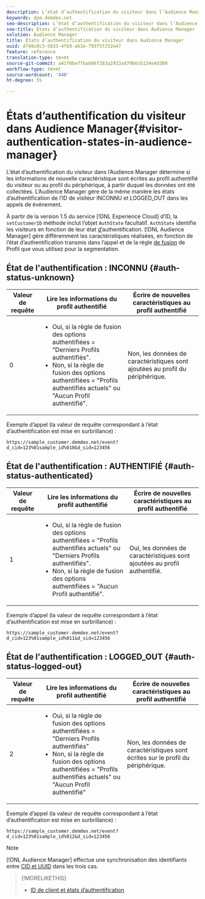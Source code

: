 ```yaml
---
description: L’état d’authentification du visiteur dans l’Audience Manager détermine si les informations de nouvelle caractéristique sont écrites au profil authentifié du visiteur ou au profil du périphérique, à partir duquel les données ont été collectées. L’Audience Manager gère de la même manière les états d’authentification de l’ID de visiteur INCONNU et LOGGED_OUT dans les appels de événement.
keywords: dpm.demdex.net
seo-description: L’état d’authentification du visiteur dans l’Audience Manager détermine si les informations de nouvelle caractéristique sont écrites au profil authentifié du visiteur ou au profil du périphérique, à partir duquel les données ont été collectées. L’Audience Manager gère de la même manière les états d’authentification de l’ID de visiteur INCONNU et LOGGED_OUT dans les appels de événement.
seo-title: États d’authentification du visiteur dans Audience Manager
solution: Audience Manager
title: États d’authentification du visiteur dans Audience Manager
uuid: d748c0c3-5833-4fb9-ab3e-793f5f252e47
feature: reference
translation-type: tm+mt
source-git-commit: a41f0beffba686f283a2933ad7066cb124e4d380
workflow-type: tm+mt
source-wordcount: '440'
ht-degree: 5%

---
```



# États d’authentification du visiteur dans Audience Manager{#visitor-authentication-states-in-audience-manager}

L’état d’authentification du visiteur dans l’Audience Manager détermine si les informations de nouvelle caractéristique sont écrites au profil authentifié du visiteur ou au profil du périphérique, à partir duquel les données ont été collectées. L’Audience Manager gère de la même manière les états d’authentification de l’ID de visiteur INCONNU et LOGGED_OUT dans les appels de événement.

À partir de la version 1.5 du service [!DNL Experience Cloud] d’ID, la `setCustomerID` méthode inclut l’objet `AuthState` facultatif. `AuthState` identifie les visiteurs en fonction de leur état [d’](https://docs.adobe.com/content/help/en/id-service/using/reference/authenticated-state.html)authentification. [!DNL Audience Manager] gère différemment les caractéristiques réalisées, en fonction de l’état d’authentification transmis dans l’appel et de la règle [de fusion](../features/profile-merge-rules/merge-rules-dashboard.md) de Profil que vous utilisez pour la segmentation.

## État de l&#39;authentification : INCONNU {#auth-status-unknown}

| Valeur de requête | **Lire** les informations du profil authentifié | **Écrire** de nouvelles caractéristiques au profil authentifié |
---------|----------|---------
| 0 | <ul><li>Oui, si la règle de fusion des options authentifiées = &quot;Derniers Profils authentifiés&quot;.</li><li>Non, si la règle de fusion des options authentifiées = &quot;Profils authentifiés actuels&quot; ou &quot;Aucun Profil authentifié&quot;.</li></ul> | Non, les données de caractéristiques sont ajoutées au profil du périphérique. |


Exemple d’appel (la valeur de requête correspondant à l’état d’authentification est mise en surbrillance) :

`https://sample_customer.demdex.net/event?d_cid=123%01sample_id%010&d_sid=123456`

## État de l&#39;authentification : AUTHENTIFIÉ {#auth-status-authenticated}

| Valeur de requête | **Lire** les informations du profil authentifié | **Écrire** de nouvelles caractéristiques au profil authentifié |
---------|----------|---------
| 1 | <ul><li>Oui, si la règle de fusion des options authentifiées = &quot;Profils authentifiés actuels&quot; ou &quot;Derniers Profils authentifiés&quot;.</li><li>Non, si la règle de fusion des options authentifiées = &quot;Aucun Profil authentifié&quot;.</li></ul> | Oui, les données de caractéristiques sont ajoutées au profil authentifié. |

Exemple d’appel (la valeur de requête correspondant à l’état d’authentification est mise en surbrillance) :

`https://sample_customer.demdex.net/event?d_cid=123%01sample_id%011&d_sid=123456`

## État de l&#39;authentification : LOGGED_OUT {#auth-status-logged-out}

| Valeur de requête | **Lire** les informations du profil authentifié | **Écrire** de nouvelles caractéristiques au profil authentifié |
---------|----------|---------
| 2 | <ul><li>Oui, si la règle de fusion des options authentifiées = &quot;Derniers Profils authentifiés&quot;</li><li>Non, si la règle de fusion des options authentifiées = &quot;Profils authentifiés actuels&quot; ou &quot;Aucun Profil authentifié&quot;</li></ul> | Non, les données de caractéristiques sont écrites sur le profil du périphérique. |

Exemple d’appel (la valeur de requête correspondant à l’état d’authentification est mise en surbrillance) :

`https://sample_customer.demdex.net/event?d_cid=123%01sample_id%012&d_sid=123456`

>[!NOTE]
>
>[!DNL Audience Manager] effectue une synchronisation des identifiants entre [CID et UUID](../reference/ids-in-aam.md) dans les trois cas.

>[!MORELIKETHIS]
>
>* [ID de client et états d’authentification](https://docs.adobe.com/content/help/en/id-service/using/reference/authenticated-state.html)

